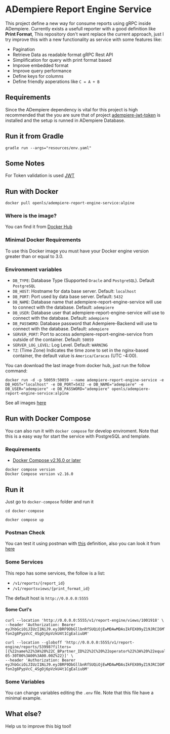 # ADempiere Report Engine Service

This project define a new way for consume reports using gRPC inside ADempiere. Currently exists a usefull reporter with a good definition like **Print Format**, This repository don't want replace the current approach, just I try improve this with a new functionality as service with some features like:

- Pagination
- Retrieve Data as readable format gRPC Rest API
- Simplification for query with print format based
- Improve embedded format
- Improve query performance
- Define keys for columns
- Define friendly aoperations like `C = A + B`

## Requirements
 
Since the ADempiere dependency is vital for this project is high recommended that the you are sure that of project [adempiere-jwt-token](https://github.com/adempiere/adempiere-jwt-token) is installed and the setup is runned in ADempiere Database.

## Run it from Gradle

```Shell
gradle run --args="resources/env.yaml"
```


## Some Notes

For Token validation is used [JWT](https://www.viralpatel.net/java-create-validate-jwt-token/)

## Run with Docker

```Shell
docker pull openls/adempiere-report-engine-service:alpine
```

### Where is the image?

You can find it from [Docker Hub](https://hub.docker.com/r/openls/adempiere-report-engine-service/tags)

### Minimal Docker Requirements
To use this Docker image you must have your Docker engine version greater than or equal to 3.0.

### Environment variables
- `DB_TYPE`: Database Type (Supported `Oracle` and `PostgreSQL`). Default `PostgreSQL`
- `DB_HOST`: Hostname for data base server. Default: `localhost`
- `DB_PORT`: Port used by data base server. Default: `5432`
- `DB_NAME`: Database name that adempiere-report-engine-service will use to connect with the database. Default: `adempiere`
- `DB_USER`: Database user that adempiere-report-engine-service will use to connect with the database. Default: `adempiere`
- `DB_PASSWORD`: Database password that Adempiere-Backend will use to connect with the database. Default: `adempiere`
- `SERVER_PORT`: Port to access adempiere-report-engine-service from outside of the container. Default: `50059`
- `SERVER_LOG_LEVEL`: Log Level. Default: `WARNING`
- `TZ`: (Time Zone) Indicates the time zone to set in the nginx-based container, the default value is `America/Caracas` (UTC -4:00).

You can download the last image from docker hub, just run the follow command:

```Shell
docker run -d -p 50059:50059 --name adempiere-report-engine-service -e DB_HOST="localhost" -e DB_PORT=5432 -e DB_NAME="adempiere" -e DB_USER="adempiere" -e DB_PASSWORD="adempiere" openls/adempiere-report-engine-service:alpine
```

See all images [here](https://hub.docker.com/r/openls/adempiere-report-engine-service)

## Run with Docker Compose

You can also run it with `docker compose` for develop enviroment. Note that this is a easy way for start the service with PostgreSQL and template.

### Requirements

- [Docker Compose v2.16.0 or later](https://docs.docker.com/compose/install/linux/)

```Shell
docker compose version
Docker Compose version v2.16.0
```

## Run it

Just go to `docker-compose` folder and run it

```Shell
cd docker-compose
```

```Shell
docker compose up
```

### Postman Check

You can test it using postman with [this](docs/adempiere_report_engine.json) definition, also you can look it from [here](https://documenter.getpostman.com/view/18440575/2sA3QtfXC3)

### Some Services

This repo has some services, the follow is a list:

- `/v1/reports/{report_id}`
- `/v1/reportsviews/{print_format_id}`

The default host is `http://0.0.0.0:5555`

#### Some Curl's

```Curl
curl --location 'http://0.0.0.0:5555/v1/report-engine/views/1001918' \
--header 'Authorization: Bearer eyJhbGciOiJIUzI1NiJ9.eyJBRF9DbGllbnRfSUQiOjEwMDAwMDAsIkFEX09yZ19JRCI6MTAwMDAyMCwiQURfUm9sZV9JRCI6MTAwMDAwMCwiQURfVXNlcl9JRCI6MTAwMDAxNywiTV9XYXJlaG91c2VfSUQiOjEwMDAwNjksIkFEX0xhbmd1YWdlIjoiZW5fVVMiLCJpYXQiOjE3MTY2NzY1NTR9.O6ua3R-fon2g8PypVcC_4SgOj6pVzkU4t1CgEaliubM'

```

```Curl
curl --location --globoff 'http://0.0.0.0:5555/v1/report-engine/reports/53998?filters=[{%22name%22%3A%20%22C_BPartner_ID%22%2C%20%22operator%22%3A%20%22equal%22%2C%20%22values%22%3A%201001781}%2C%20{%22name%22%3A%20%22DateTo%22%2C%20%22operator%22%3A%20%22equal%22%2C%20%22values%22%3A%20%222024-05-30T00%3A00%3A00.00Z%22}]' \
--header 'Authorization: Bearer eyJhbGciOiJIUzI1NiJ9.eyJBRF9DbGllbnRfSUQiOjEwMDAwMDAsIkFEX09yZ19JRCI6MTAwMDAyMCwiQURfUm9sZV9JRCI6MTAwMDAwMCwiQURfVXNlcl9JRCI6MTAwMDAxNywiTV9XYXJlaG91c2VfSUQiOjEwMDAwNjksIkFEX0xhbmd1YWdlIjoiZW5fVVMiLCJpYXQiOjE3MTY2NzY1NTR9.O6ua3R-fon2g8PypVcC_4SgOj6pVzkU4t1CgEaliubM'

```

### Some Variables

You can change variables editing the `.env` file. Note that this file have a minimal example.

## What else?

Help us to improve this big tool!
